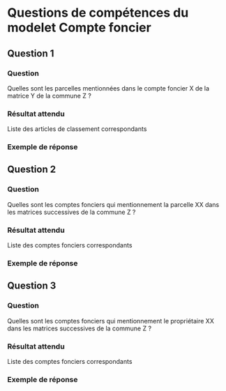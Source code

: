 # Questions de compétences du modelet Compte foncier

## Question 1
### Question
Quelles sont les parcelles mentionnées dans le compte foncier X de la matrice Y de la commune Z ?
### Résultat attendu
Liste des articles de classement correspondants
### Exemple de réponse

## Question 2
### Question
Quelles sont les comptes fonciers qui mentionnement la parcelle XX dans les matrices successives de la commune Z ?
### Résultat attendu
Liste des comptes fonciers correspondants
### Exemple de réponse

## Question 3
### Question
Quelles sont les comptes fonciers qui mentionnement le propriétaire XX dans les matrices successives de la commune Z ?
### Résultat attendu
Liste des comptes fonciers correspondants
### Exemple de réponse